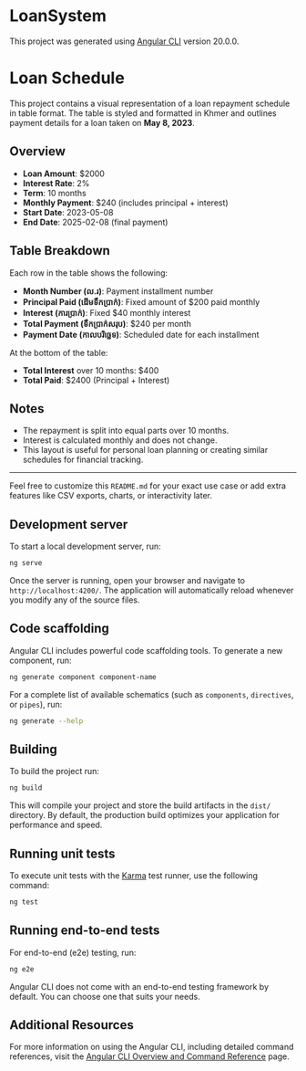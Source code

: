 # LoanSystem

This project was generated using [Angular CLI](https://github.com/angular/angular-cli) version 20.0.0.



# Loan Schedule

This project contains a visual representation of a loan repayment schedule in table format. The table is styled and formatted in Khmer and outlines payment details for a loan taken on **May 8, 2023**.

## Overview

- **Loan Amount**: $2000  
- **Interest Rate**: 2%  
- **Term**: 10 months  
- **Monthly Payment**: $240 (includes principal + interest)  
- **Start Date**: 2023-05-08  
- **End Date**: 2025-02-08 (final payment)

## Table Breakdown

Each row in the table shows the following:

- **Month Number (ល.រ)**: Payment installment number  
- **Principal Paid (ដើមទឹកប្រាក់)**: Fixed amount of $200 paid monthly  
- **Interest (ការប្រាក់)**: Fixed $40 monthly interest  
- **Total Payment (ទឹកប្រាក់សរុប)**: $240 per month  
- **Payment Date (កាលបរិច្ឆេទ)**: Scheduled date for each installment

At the bottom of the table:
- **Total Interest** over 10 months: $400  
- **Total Paid**: $2400 (Principal + Interest)

## Notes

- The repayment is split into equal parts over 10 months.
- Interest is calculated monthly and does not change.
- This layout is useful for personal loan planning or creating similar schedules for financial tracking.
---

Feel free to customize this `README.md` for your exact use case or add extra features like CSV exports, charts, or interactivity later.



## Development server

To start a local development server, run:

```bash
ng serve
```

Once the server is running, open your browser and navigate to `http://localhost:4200/`. The application will automatically reload whenever you modify any of the source files.

## Code scaffolding

Angular CLI includes powerful code scaffolding tools. To generate a new component, run:

```bash
ng generate component component-name
```

For a complete list of available schematics (such as `components`, `directives`, or `pipes`), run:

```bash
ng generate --help
```

## Building

To build the project run:

```bash
ng build
```

This will compile your project and store the build artifacts in the `dist/` directory. By default, the production build optimizes your application for performance and speed.

## Running unit tests

To execute unit tests with the [Karma](https://karma-runner.github.io) test runner, use the following command:

```bash
ng test
```

## Running end-to-end tests

For end-to-end (e2e) testing, run:

```bash
ng e2e
```

Angular CLI does not come with an end-to-end testing framework by default. You can choose one that suits your needs.

## Additional Resources

For more information on using the Angular CLI, including detailed command references, visit the [Angular CLI Overview and Command Reference](https://angular.dev/tools/cli) page.
